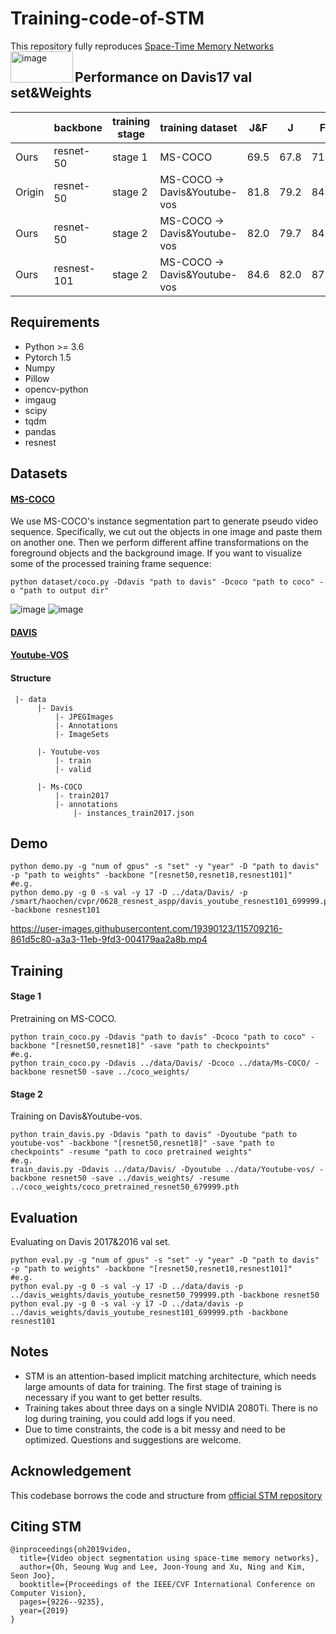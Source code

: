 # Training-code-of-STM
This repository fully reproduces [Space-Time Memory Networks](https://openaccess.thecvf.com/content_ICCV_2019/html/Oh_Video_Object_Segmentation_Using_Space-Time_Memory_Networks_ICCV_2019_paper.html)
<img style="width:100px;height:50px" src="https://user-images.githubusercontent.com/19390123/115352733-495a3580-a1ea-11eb-9fed-483cac699682.png"  alt="image" align=left />


## Performance on Davis17 val set&Weights

|  | backbone |  training stage | training dataset | J&F | J |  F  | weights |
| ------------- | ------------- | ------------- | ------------- | ------------- | ------------- | ------------- | ------------- |
| Ours| resnet-50 |  stage 1 | MS-COCO | 69.5 | 67.8 | 71.2 | [`link`](https://drive.google.com/file/d/1dHiKCOmTGhccG24UJuPYfLl8NcNqN6eC/view?usp=sharing) |
| Origin | resnet-50 | stage 2 | MS-COCO -> Davis&Youtube-vos | 81.8 | 79.2 | 84.3 | [`link`](https://github.com/seoungwugoh/STM) |
| Ours| resnet-50 | stage 2 | MS-COCO -> Davis&Youtube-vos | 82.0 | 79.7 | 84.4 | [`link`](https://drive.google.com/file/d/1M8NesOwct00QftL_bc-Nh_Qn7TgoZFX-/view?usp=sharing) |
| Ours | resnest-101 | stage 2| MS-COCO -> Davis&Youtube-vos | 84.6 | 82.0 | 87.2 | [`link`](https://drive.google.com/file/d/1jQAfCXVSyu2b4DvHeFErCQwP6CKYeJ34/view?usp=sharing)|


## Requirements
- Python >= 3.6
- Pytorch 1.5
- Numpy
- Pillow
- opencv-python
- imgaug
- scipy
- tqdm
- pandas
- resnest

## Datasets

#### [MS-COCO](https://cocodataset.org/#home)
We use MS-COCO's instance segmentation part to generate pseudo video sequence. Specifically, we cut out the objects in one image and paste them on another one. Then we perform different affine transformations on the foreground objects and the background image. If you want to visualize some of the processed training frame sequence:
```
python dataset/coco.py -Ddavis "path to davis" -Dcoco "path to coco" -o "path to output dir"
```
![image](https://user-images.githubusercontent.com/19390123/115352832-62fb7d00-a1ea-11eb-9fbe-1f84bf74905d.png)
![image](https://user-images.githubusercontent.com/19390123/115352873-6c84e500-a1ea-11eb-96ba-2bd87a726d4f.png)



#### [DAVIS](https://davischallenge.org/)

#### [Youtube-VOS](https://youtube-vos.org/)

#### Structure
```
 |- data
      |- Davis
          |- JPEGImages
          |- Annotations
          |- ImageSets
      
      |- Youtube-vos
          |- train
          |- valid
          
      |- Ms-COCO
          |- train2017
          |- annotations
              |- instances_train2017.json
```

## Demo
```
python demo.py -g "num of gpus" -s "set" -y "year" -D "path to davis" -p "path to weights" -backbone "[resnet50,resnet18,resnest101]"
#e.g.
python demo.py -g 0 -s val -y 17 -D ../data/Davis/ -p /smart/haochen/cvpr/0628_resnest_aspp/davis_youtube_resnest101_699999.pth -backbone resnest101
```

https://user-images.githubusercontent.com/19390123/115709216-861d5c80-a3a3-11eb-9fd3-004179aa2a8b.mp4


## Training

#### Stage 1
Pretraining on MS-COCO.
```
python train_coco.py -Ddavis "path to davis" -Dcoco "path to coco" -backbone "[resnet50,resnet18]" -save "path to checkpoints"
#e.g.
python train_coco.py -Ddavis ../data/Davis/ -Dcoco ../data/Ms-COCO/ -backbone resnet50 -save ../coco_weights/
```

#### Stage 2
Training on Davis&Youtube-vos.
```
python train_davis.py -Ddavis "path to davis" -Dyoutube "path to youtube-vos" -backbone "[resnet50,resnet18]" -save "path to checkpoints" -resume "path to coco pretrained weights"
#e.g. 
train_davis.py -Ddavis ../data/Davis/ -Dyoutube ../data/Youtube-vos/ -backbone resnet50 -save ../davis_weights/ -resume ../coco_weights/coco_pretrained_resnet50_679999.pth
```

## Evaluation
Evaluating on Davis 2017&2016 val set.
```
python eval.py -g "num of gpus" -s "set" -y "year" -D "path to davis" -p "path to weights" -backbone "[resnet50,resnet18,resnest101]"
#e.g.
python eval.py -g 0 -s val -y 17 -D ../data/davis -p ../davis_weights/davis_youtube_resnet50_799999.pth -backbone resnet50
python eval.py -g 0 -s val -y 17 -D ../data/davis -p ../davis_weights/davis_youtube_resnest101_699999.pth -backbone resnest101
```


## Notes
- STM is an attention-based implicit matching architecture, which needs large amounts of data for training. The first stage of training is necessary if you want to get better results.
- Training takes about three days on a single NVIDIA 2080Ti. There is no log during training, you could add logs if you need. 
- Due to time constraints, the code is a bit messy and need to be optimized. Questions and suggestions are welcome.

## Acknowledgement
This codebase borrows the code and structure from [official STM repository](https://github.com/seoungwugoh/STM)
## Citing STM
```
@inproceedings{oh2019video,
  title={Video object segmentation using space-time memory networks},
  author={Oh, Seoung Wug and Lee, Joon-Young and Xu, Ning and Kim, Seon Joo},
  booktitle={Proceedings of the IEEE/CVF International Conference on Computer Vision},
  pages={9226--9235},
  year={2019}
}
```
